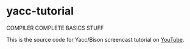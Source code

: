 yacc-tutorial
=============

COMPILER COMPLETE BASICS STUFF

This is the source code for Yacc/Bison screencast tutorial on [YouTube](https://youtu.be/__-wUHG2rfM). 
